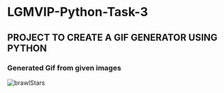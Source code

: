 # LGMVIP-Python-Task-3

## PROJECT TO CREATE A GIF GENERATOR USING PYTHON

### Generated Gif from given images

![brawlStars](https://github.com/user-attachments/assets/212faa98-af26-4bbf-aa21-81083e5753aa)
